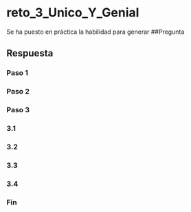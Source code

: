 # reto_3_Unico_Y_Genial
Se ha puesto en práctica la habilidad para generar
##Pregunta

## Respuesta
### Paso 1
### Paso 2
### Paso 3
### 3.1
### 3.2
### 3.3
### 3.4
### Fin

